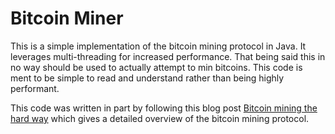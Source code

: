 # Bitcoin Miner

This is a simple implementation of the bitcoin mining protocol in Java. It leverages multi-threading for increased performance.
That being said this in no way should be used to actually attempt to min bitcoins. This code is ment to be simple to read
and understand rather than being highly performant.

This code was written in part by following this blog post 
[Bitcoin mining the hard way](http://www.righto.com/2014/02/bitcoin-mining-hard-way-algorithms.html)
which gives a detailed overview of the bitcoin mining protocol.